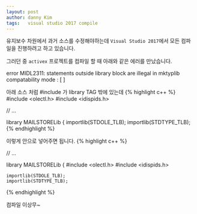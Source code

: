```yaml
---
layout: post
author: danny Kim
tags:	visual studio 2017 compile
---
```


유지보수 차원에서 과거 소스를 수정해야하는데
`Visual Studio 2017`에서 모든 컴파일을 진행하려고 하고 있습니다.

그러던 중 `activex` 프로젝트를 컴파일 할 때 아래와 같은 에러를 만났습니다.

error MIDL2311: statements outside library block are illegal in mktyplib compatability mode : [ ]

아래 소스 처럼 #include 가 library TAG 밖에 있는데
{% highlight c++ %}
#include <olectl.h>
#include <idispids.h>
  
// ...

library MAILSTORELib
{
	importlib(STDOLE_TLB);
	importlib(STDTYPE_TLB);
{% endhighlight %}

이렇게 안으로 넣어주면 됩니다.
{% highlight c++ %}

// ...

library MAILSTORELib
{
  #include <olectl.h>
  #include <idispids.h>

	importlib(STDOLE_TLB);
	importlib(STDTYPE_TLB);
{% endhighlight %}

컴파일 이상무~
